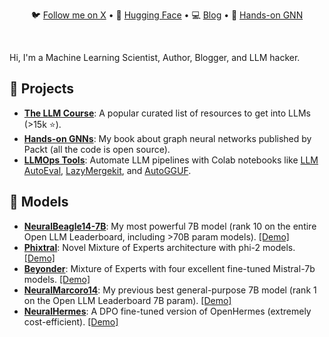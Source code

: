 <div align="center">
  <p align="center">
    🐦 <a href="https://twitter.com/maximelabonne">Follow me on X</a> • 
    🤗 <a href="https://huggingface.co/mlabonne">Hugging Face</a> • 
    💻 <a href="https://mlabonne.github.io/blog">Blog</a> • 
    📙 <a href="https://github.com/PacktPublishing/Hands-On-Graph-Neural-Networks-Using-Python">Hands-on GNN</a>
  </p>
</div>
<br/>

Hi, I'm a Machine Learning Scientist, Author, Blogger, and LLM hacker.

## 💼 Projects

* [**The LLM Course**](https://github.com/mlabonne/llm-course): A popular curated list of resources to get into LLMs (>15k ⭐).
* [**Hands-on GNNs**](https://github.com/mlabonne/llm-course): My book about graph neural networks published by Packt (all the code is open source).
* [**LLMOps Tools**](https://github.com/mlabonne/llm-autoeval): Automate LLM pipelines with Colab notebooks like [LLM AutoEval](https://colab.research.google.com/drive/1Igs3WZuXAIv9X0vwqiE90QlEPys8e8Oa?usp=sharing), [LazyMergekit](https://colab.research.google.com/drive/1obulZ1ROXHjYLn6PPZJwRR6GzgQogxxb?usp=sharing), and [AutoGGUF](https://colab.research.google.com/drive/1P646NEg33BZy4BfLDNpTz0V0lwIU3CHu?usp=sharing).

## 🤗 Models

* [**NeuralBeagle14-7B**](https://huggingface.co/mlabonne/NeuralBeagle14-7B): My most powerful 7B model (rank 10 on the entire Open LLM Leaderboard, including >70B param models). [[Demo]](https://huggingface.co/spaces/mlabonne/NeuralBeagle14-7B-GGUF-Chat)
* [**Phixtral**](https://huggingface.co/mlabonne/phixtral-2x2_8): Novel Mixture of Experts architecture with phi-2 models. [[Demo]](https://huggingface.co/spaces/mlabonne/phixtral-chat)
* [**Beyonder**](https://huggingface.co/mlabonne/Beyonder-4x7B-v2): Mixture of Experts with four excellent fine-tuned Mistral-7b models. [[Demo]](https://huggingface.co/spaces/mlabonne/Beyonder-4x7B-v2-GGUF-Chat)
* [**NeuralMarcoro14**](https://huggingface.co/mlabonne/NeuralMarcoro14-7B): My previous best general-purpose 7B model (rank 1 on the Open LLM Leaderboard 7B param). [[Demo]](https://huggingface.co/spaces/mlabonne/NeuralMarcoro14-7B-GGUF-Chat)
* [**NeuralHermes**](https://huggingface.co/mlabonne/NeuralHermes-2.5-Mistral-7B): A DPO fine-tuned version of OpenHermes (extremely cost-efficient). [[Demo]](https://huggingface.co/spaces/mlabonne/NeuralHermes-2.5-Mistral-7B-GGUF-Chat)
